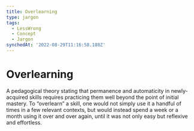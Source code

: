 ```yaml
---
title: Overlearning
type: jargon
tags:
  - LessWrong
  - Concept
  - Jargon
synchedAt: '2022-08-29T11:16:58.188Z'
---
```


# Overlearning

A pedagogical theory stating that permanence and automaticity in newly-acquired skills requires practicing them well beyond the point of initial mastery. To “overlearn” a skill, one would not simply use it a handful of times in a few relevant contexts, but would instead spend a week or a month using it over and over again, until it was not only easy but reflexive and effortless.
 
